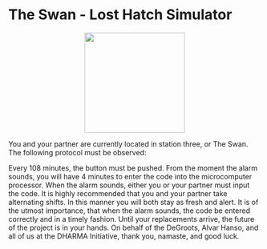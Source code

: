 # The Swan - Lost Hatch Simulator

<p align="center"><img width="200" src="media/swan.png"></p>

You and your partner are currently located in station three, or The Swan. The following protocol must be observed:

Every 108 minutes, the button must be pushed. From the moment the alarm sounds, you will have 4 minutes to enter the code into the microcomputer processor. When the alarm sounds, either you or your partner must input the code. It is highly recommended that you and your partner take alternating shifts. In this manner you will both stay as fresh and alert. It is of the utmost importance, that when the alarm sounds, the code be entered correctly and in a timely fashion. Until your replacements arrive, the future of the project is in your hands. On behalf of the DeGroots, Alvar Hanso, and all of us at the DHARMA Initiative, thank you, namaste, and good luck.
